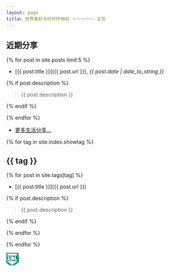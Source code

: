 ```yaml
---
layout: page
title: 世界美好与你环环相扣 ～～～～～ 主页
---
```

## 近期分享

{% for post in site.posts limit:5 %}

- [{{ post.title }}]({{ post.url }}), *{{ post.date | date_to_string }}*

{% if post.description %}

  > {{ post.description }}

{% endif %}

{% endfor %}

- [更多生活分享…](/archive)

{% for tag in site.index.showtag %}

## {{ tag }}

{% for post in site.tags[tag] %}

- [{{ post.title }}]({{ post.url }})

{% if post.description %}

  > {{ post.description }}

{% endif %}

{% endfor %}

{% endfor %}

<a href ="http://www.itxdl.cn/"><img src="./public/image/xdl.png" alt="alt test"></a>